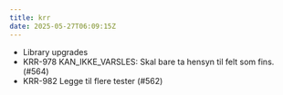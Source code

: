```yaml
---
title: krr
date: 2025-05-27T06:09:15Z
---
```

- Library upgrades
- KRR-978 KAN_IKKE_VARSLES: Skal bare ta hensyn til felt som fins. (#564)
- KRR-982 Legge til flere tester (#562)

